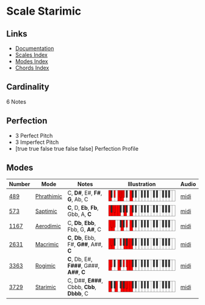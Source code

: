 # Scale Starimic

## Links

- [Documentation](README.md)
- [Scales Index](Scales.md)
- [Modes Index](Modes.md)
- [Chords Index](Chords.md)

## Cardinality

6 Notes

## Perfection

- 3 Perfect Pitch
- 3 Imperfect Pitch
- [true true false true false false] Perfection Profile

## Modes

| Number | Mode | Notes | Illustration | Audio |
|--------|------|-------|--------------|-------|
| [489](https://ianring.com/musictheory/scales/489) | [Phrathimic](ModePhrathimic.md) | C, **D#**, E#, **F#**, **G**, Ab, C | ![CNaturalPhrathimic](ModeCNaturalPhrathimic.png) | [midi](https://github.com/edipermadi/music/blob/main/docs/ModeCNaturalPhrathimic.mid?raw=true) | 
| [573](https://ianring.com/musictheory/scales/573) | [Saptimic](ModeSaptimic.md) | **C**, D, **Eb**, **Fb**, Gbb, A, **C** | ![CNaturalSaptimic](ModeCNaturalSaptimic.png) | [midi](https://github.com/edipermadi/music/blob/main/docs/ModeCNaturalSaptimic.mid?raw=true) | 
| [1167](https://ianring.com/musictheory/scales/1167) | [Aerodimic](ModeAerodimic.md) | C, **Db**, **Ebb**, Fbb, G, **A#**, C | ![CNaturalAerodimic](ModeCNaturalAerodimic.png) | [midi](https://github.com/edipermadi/music/blob/main/docs/ModeCNaturalAerodimic.mid?raw=true) | 
| [2631](https://ianring.com/musictheory/scales/2631) | [Macrimic](ModeMacrimic.md) | **C**, **Db**, Ebb, F#, **G##**, A##, **C** | ![CNaturalMacrimic](ModeCNaturalMacrimic.png) | [midi](https://github.com/edipermadi/music/blob/main/docs/ModeCNaturalMacrimic.mid?raw=true) | 
| [3363](https://ianring.com/musictheory/scales/3363) | [Rogimic](ModeRogimic.md) | **C**, Db, E#, **F###**, G###, **A##**, **C** | ![CNaturalRogimic](ModeCNaturalRogimic.png) | [midi](https://github.com/edipermadi/music/blob/main/docs/ModeCNaturalRogimic.mid?raw=true) | 
| [3729](https://ianring.com/musictheory/scales/3729) | [Starimic](ModeStarimic.md) | C, D##, **E###**, Cbbb, **Cbb**, **Dbbb**, C | ![CNaturalStarimic](ModeCNaturalStarimic.png) | [midi](https://github.com/edipermadi/music/blob/main/docs/ModeCNaturalStarimic.mid?raw=true) | 
